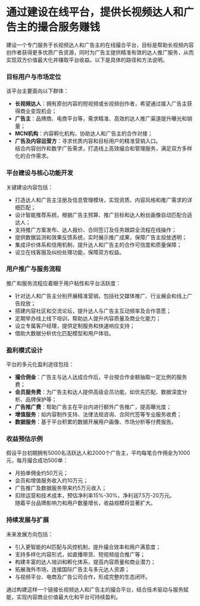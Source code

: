 # 通过建设在线平台，提供长视频达人和广告主的撮合服务赚钱

建设一个专门服务于长视频达人和广告主的在线撮合平台，目标是帮助长视频内容创作者获得更多优质广告资源，同时为广告主提供精准有效的达人推广服务，从而实现双方价值最大化并赚取平台收益。以下是具体的路径和方法说明。

### 目标用户与市场定位  
该平台主要面向以下群体：  
* **长视频达人**：拥有原创内容的短视频或长视频创作者，希望通过接入广告主获得商业变现机会；  
* **广告主**：品牌商、电商平台等，需求精准、高效的达人推广渠道提升曝光和销量；  
* **MCN机构**：内容孵化机构，协助达人和广告主的合作对接；  
* **广告及内容运营方**：寻求优质内容和目标用户的精准营销入口。  
结合内容创作和数字广告需求，打造线上高效撮合和管理服务，满足双方多样化的合作需求。  

### 平台建设与核心功能开发  
关键建设内容包括：  
* 打造达人和广告主注册及信息管理模块，实现资质、内容风格和推广需求的详细匹配；  
* 设计智能推荐系统，根据广告主预算、推广目标和达人粉丝画像自动匹配合适达人；  
* 支持推广方案发布、达人报价、合同签订及任务跟踪全流程在线操作；  
* 提供数据监测和效果反馈系统，实时展示推广成果，保障广告主投放透明；  
* 集成评价体系和信用机制，提升达人和广告主的合作可信度和质量保障；  
* 设立在线客服及纠纷处理功能，保障双方权益。  

### 用户推广与服务流程  
推广和服务流程应着眼于用户粘性和平台活跃度：  
* 针对达人和广告主分别开展精准营销，包括社交媒体推广、行业展会和线上广告投放；  
* 搭建内容社区和交流论坛，提升达人与广告主互动频率及合作意愿；  
* 定期举办线上线下培训，帮助达人提升内容质量及商业化能力；  
* 设立专属客户经理，提供定制服务和快速响应支持；  
* 借助大数据分析优化匹配模型和用户体验。  

### 盈利模式设计  
平台的多元化盈利途径包括：  
* **撮合佣金**：广告主与达人达成合作后，平台按合作金额抽取一定比例的服务费；  
* **会员服务费**：为广告主和达人提供高级会员功能，如优先匹配、数据深度分析、品牌保护等；  
* **广告推广费**：帮助广告主在平台内进行额外广告推广，提高曝光度；  
* **增值服务**：如内容制作支持、法律法规咨询、合同代签等专业服务收费；  
* **数据服务**：基于平台积累的数据开展用户画像、市场分析等付费报告。  

### 收益预估示例  
假设平台初期拥有5000名活跃达人和2000个广告主，平均每笔合作佣金为1000元，每月撮合成功500单：  
* 月拍单佣金约50万元；  
* 会员和增值服务收入约10万元；  
* 广告推广及数据服务带来约5万元收入；  
* 扣除运营和技术成本，预估净利率15%-30%，净利润7.5万-20万元。  
随着平台品牌影响力和用户数量增长，收益规模将显著扩大。  

### 持续发展与扩展  
未来发展方向包括：  
* 引入更智能的AI匹配与风控机制，提升撮合效率和用户满意度；  
* 支持多样化内容形式，如直播带货、短视频组合推广等；  
* 构建丰富的达人培训和孵化体系，提高内容质量和商业潜力；  
* 拓展海外市场，连接国际广告主与多元达人资源；  
* 与视频平台、电商及广告公司合作，形成完整的生态闭环。  

通过构建这样一个链接长视频达人和广告主的撮合平台，结合技术驱动与服务赋能，实现内容商业价值最大化和平台可持续盈利。
